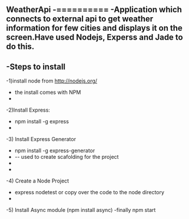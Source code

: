 WeatherApi
-==========
-Application which connects to external api to get weather information for few cities and displays it on the screen.Have used Nodejs, Experss and Jade to do this.
-
-Steps to install
-
-1)install node from http://nodejs.org/
-  the install comes with NPM
-
-2)Install Express:
-  npm install -g express
-
-3) Install Express Generator
-  npm install -g express-generator
-  -- used to create scafolding for the project
-  
-  
-4) Create a Node Project
-  express nodetest or copy over the code to the node directory
-  
-5) Install Async module (npm install async)
-finally  npm start
